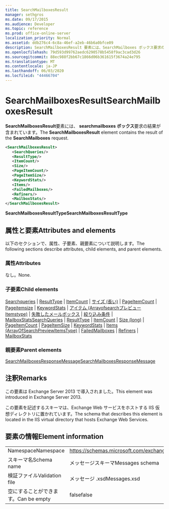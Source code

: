 ```yaml
---
title: SearchMailboxesResult
manager: sethgros
ms.date: 09/17/2015
ms.audience: Developer
ms.topic: reference
ms.prod: office-online-server
localization_priority: Normal
ms.assetid: ddb276c4-6c8a-46ef-a2eb-46b6a0bfce09
description: SearchMailboxesResult 要素には、SearchMailboxes ボックス要求の結果が含まれています。
ms.openlocfilehash: 79d593d99762aedc6290578b5458f9ac3cad3d26
ms.sourcegitcommit: 88ec988f2bb67c1866d06b361615f3674a24e795
ms.translationtype: MT
ms.contentlocale: ja-JP
ms.lasthandoff: 06/03/2020
ms.locfileid: "44466704"
---
```

# <a name="searchmailboxesresult"></a><span data-ttu-id="e76f2-103">SearchMailboxesResult</span><span class="sxs-lookup"><span data-stu-id="e76f2-103">SearchMailboxesResult</span></span>

<span data-ttu-id="e76f2-104">**SearchMailboxesResult**要素には、 **searchmailboxes ボックス**要求の結果が含まれています。</span><span class="sxs-lookup"><span data-stu-id="e76f2-104">The **SearchMailboxesResult** element contains the result of the **SearchMailboxes** request.</span></span> 
  
```XML
<SearchMailboxesResult>
   <SearchQueries/>
   <ResultType/>
   <ItemCount/>
   <Size/>
   <PageItemCount/>
   <PageItemSize/>
   <KeywordStats/>
   <Items/>
   <FailedMailboxes/>
   <Refiners/>
   <MailboxStats/>
</SearchMailboxesResult>
```

 <span data-ttu-id="e76f2-105">**SearchMailboxesResultType**</span><span class="sxs-lookup"><span data-stu-id="e76f2-105">**SearchMailboxesResultType**</span></span>
## <a name="attributes-and-elements"></a><span data-ttu-id="e76f2-106">属性と要素</span><span class="sxs-lookup"><span data-stu-id="e76f2-106">Attributes and elements</span></span>

<span data-ttu-id="e76f2-107">以下のセクションで、属性、子要素、親要素について説明します。</span><span class="sxs-lookup"><span data-stu-id="e76f2-107">The following sections describe attributes, child elements, and parent elements.</span></span>
  
### <a name="attributes"></a><span data-ttu-id="e76f2-108">属性</span><span class="sxs-lookup"><span data-stu-id="e76f2-108">Attributes</span></span>

<span data-ttu-id="e76f2-109">なし。</span><span class="sxs-lookup"><span data-stu-id="e76f2-109">None.</span></span>
  
### <a name="child-elements"></a><span data-ttu-id="e76f2-110">子要素</span><span class="sxs-lookup"><span data-stu-id="e76f2-110">Child elements</span></span>

<span data-ttu-id="e76f2-111">[Searchqueries](searchqueries.md)  | [ResultType](resulttype.md)  | [ItemCount](itemcount.md)  | [サイズ (長い)](size-long.md)  | [PageItemCount](pageitemcount.md)  | [Pageitemsize](pageitemsize.md)  | [KeywordStats](keywordstats.md)  | [アイテム (Arrayofsearchプレビュー Itemstype)](items-arrayofsearchpreviewitemstype.md)  | [失敗したメールボックス](failedmailboxes.md)  | [絞り込み条件](refiners.md)  | [MailboxStats](mailboxstats.md)</span><span class="sxs-lookup"><span data-stu-id="e76f2-111">[SearchQueries](searchqueries.md) | [ResultType](resulttype.md) | [ItemCount](itemcount.md) | [Size (long)](size-long.md) | [PageItemCount](pageitemcount.md) | [PageItemSize](pageitemsize.md) | [KeywordStats](keywordstats.md) | [Items (ArrayOfSearchPreviewItemsType)](items-arrayofsearchpreviewitemstype.md) | [FailedMailboxes](failedmailboxes.md) | [Refiners](refiners.md) | [MailboxStats](mailboxstats.md)</span></span>
  
### <a name="parent-elements"></a><span data-ttu-id="e76f2-112">親要素</span><span class="sxs-lookup"><span data-stu-id="e76f2-112">Parent elements</span></span>

[<span data-ttu-id="e76f2-113">SearchMailboxesResponseMessage</span><span class="sxs-lookup"><span data-stu-id="e76f2-113">SearchMailboxesResponseMessage</span></span>](searchmailboxesresponsemessage.md)
  
## <a name="remarks"></a><span data-ttu-id="e76f2-114">注釈</span><span class="sxs-lookup"><span data-stu-id="e76f2-114">Remarks</span></span>

<span data-ttu-id="e76f2-115">この要素は Exchange Server 2013 で導入されました。</span><span class="sxs-lookup"><span data-stu-id="e76f2-115">This element was introduced in Exchange Server 2013.</span></span>
  
<span data-ttu-id="e76f2-116">この要素を記述するスキーマは、Exchange Web サービスをホストする IIS 仮想ディレクトリに置かれています。</span><span class="sxs-lookup"><span data-stu-id="e76f2-116">The schema that describes this element is located in the IIS virtual directory that hosts Exchange Web Services.</span></span>
  
## <a name="element-information"></a><span data-ttu-id="e76f2-117">要素の情報</span><span class="sxs-lookup"><span data-stu-id="e76f2-117">Element information</span></span>

|||
|:-----|:-----|
|<span data-ttu-id="e76f2-118">Namespace</span><span class="sxs-lookup"><span data-stu-id="e76f2-118">Namespace</span></span>  <br/> |https://schemas.microsoft.com/exchange/services/2006/messages  <br/> |
|<span data-ttu-id="e76f2-119">スキーマ名</span><span class="sxs-lookup"><span data-stu-id="e76f2-119">Schema name</span></span>  <br/> |<span data-ttu-id="e76f2-120">メッセージスキーマ</span><span class="sxs-lookup"><span data-stu-id="e76f2-120">Messages schema</span></span>  <br/> |
|<span data-ttu-id="e76f2-121">検証ファイル</span><span class="sxs-lookup"><span data-stu-id="e76f2-121">Validation file</span></span>  <br/> |<span data-ttu-id="e76f2-122">メッセージ .xsd</span><span class="sxs-lookup"><span data-stu-id="e76f2-122">Messages.xsd</span></span>  <br/> |
|<span data-ttu-id="e76f2-123">空にすることができます。</span><span class="sxs-lookup"><span data-stu-id="e76f2-123">Can be empty</span></span>  <br/> |<span data-ttu-id="e76f2-124">false</span><span class="sxs-lookup"><span data-stu-id="e76f2-124">false</span></span>  <br/> |
   

